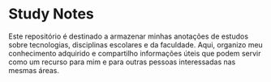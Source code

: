 # Study Notes

Este repositório é destinado a armazenar minhas anotações de estudos sobre tecnologias, disciplinas escolares e da faculdade. Aqui, organizo meu conhecimento adquirido e compartilho informações úteis que podem servir como um recurso para mim e para outras pessoas interessadas nas mesmas áreas.